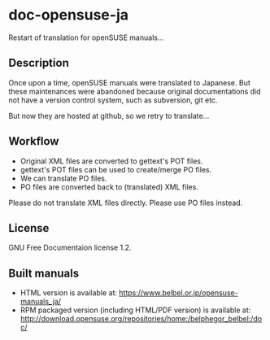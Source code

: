 # doc-opensuse-ja
Restart of translation for openSUSE manuals...

## Description
Once upon a time, openSUSE manuals were translated to Japanese.
But these maintenances were abandoned because original documentations did not have a version control system, such as subversion, git etc.

But now they are hosted at github, so we retry to translate...

## Workflow
* Original XML files are converted to gettext's POT files.
* gettext's POT files can be used to create/merge PO files.
* We can translate PO files.
* PO files are converted back to (translated) XML files.

Please do not translate XML files directly. Please use PO files instead.

## License
GNU Free Documentaion license 1.2.

## Built manuals
* HTML version is available at: https://www.belbel.or.jp/opensuse-manuals_ja/
* RPM packaged version (including HTML/PDF version) is available at: http://download.opensuse.org/repositories/home:/belphegor_belbel:/doc/
